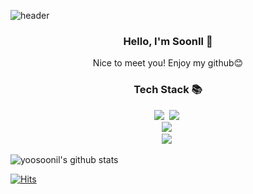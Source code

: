 ![header](https://capsule-render.vercel.app/api?type=waving&color=gradient&height=300&section=header&text=Soonil's%20GitHub&fontSize=65&animation=scaleIn)

<h3 align="center">Hello, I'm SoonIl 👋</h3>
<p align="center">Nice to meet you! Enjoy my github😊</p>


<h3 align="center">Tech Stack 📚</h3>
<p align="center">
  <img src="https://img.shields.io/badge/Python-3766AB?style=flat-square&logo=Python&logoColor=white"/></a>&nbsp 
  <img src="https://img.shields.io/badge/Javascript-ffb13b?style=flat-square&logo=javascript&logoColor=white"/></a>&nbsp 
  <br>
  <img src="https://img.shields.io/badge/Django-092E20?style=flat-square&logo=Spring&logoColor=white"/></a>&nbsp
  <br>
  <img src="https://img.shields.io/badge/SQLite-003B57?style=flat-square&logo=MySql&logoColor=white"/></a>&nbsp 
 </p>
 
 ![yoosoonil's github stats](https://github-readme-stats.vercel.app/api?username=yoosoonil&show_icons=true&theme=radical)
 
 [![Hits](https://hits.seeyoufarm.com/api/count/incr/badge.svg?url=https%3A%2F%2Fgithub.com%2Fyoosoonil&count_bg=%2377AFE8&title_bg=%23555555&icon=&icon_color=%23E7E7E7&title=hits&edge_flat=false)](https://hits.seeyoufarm.com)
